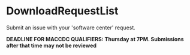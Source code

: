 # DownloadRequestList

Submit an issue with your 'software center' request.


**DEADLINE FOR MACCDC QUALIFIERS: Thursday at 7PM. Submissions after that time may not be reviewed**
